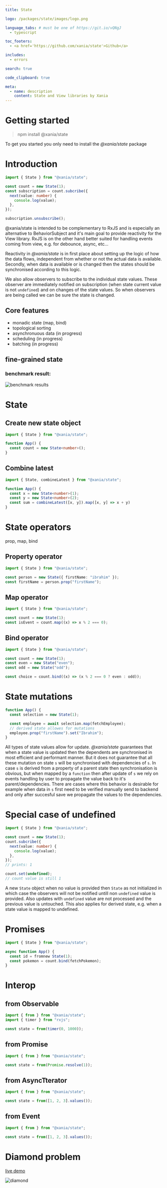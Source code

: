 ```yaml
---
title: State

logo: /packages/state/images/logo.png

language_tabs: # must be one of https://git.io/vQNgJ
  - typescript

toc_footers:
  - <a href='https://github.com/xania/state'>Github</a>

includes:
  - errors

search: true

code_clipboard: true

meta:
  - name: description
    content: State and View libraries by Xania
---
```


# Getting started

> npm install @xania/state

To get you started you only need to install the _@xania/state_ package

# Introduction

```typescript
import { State } from "@xania/state";

const count = new State(1);
const subscription = count.subcribe({
  next(value: number) {
    console.log(value);
  },
});

subscription.unsubscribe();
```

@xania/state is intended to be complementary to RxJS and is especially an alternative to BehaviorSubject and it's main goal to provide reactivity for the View library. RxJS is on the other hand better suited for handling events coming from view, e.g. for debounce, async, etc...

Reactivity in _@xania/state_ is in first place about setting up the logic of how the data flows, independent from whether or not the actual data is available. Secondly, when data is available or is changed then the states should be synchronised according to this logic.

We also allow observers to subscribe to the individual state values. These observer are immediately notified on subscription (when state current value is not `undefined`) and on changes of the state values. So when observers are being called we can be sure the state is changed.

## Core features

- monadic state (map, bind)
- topological sorting
- asynchronuous data (in progress)
- scheduling (in progress)
- batching (in progress)

## fine-grained state

### benchmark result:

![benchmark results](./images/benchmark-results.png)

# State

## Create new state object

```typescript
import { State } from "@xania/state";

function App() {
  const count = new State<number>();
}
```

## Combine latest

```typescript
import { State, combineLatest } from "@xania/state";

function App() {
  const x = new State<number>(1);
  const y = new State<number>(2);
  const sum = combineLatest([x, y]).map([x, y] => x + y)
}
```

# State operators

prop, map, bind

## Property operator

```typescript
import { State } from "@xania/state";

const person = new State({ firstName: "ibrahim" });
const firstName = person.prop("firstName");
```

## Map operator

```typescript
import { State } from "@xania/state";

const count = new State(1);
const isEvent = count.map((x) => x % 2 === 0);
```

## Bind operator

```typescript
import { State } from "@xania/state";

const count = new State(1);
const even = new State("even");
const odd = new State("odd");

const choice = count.bind((x) => (x % 2 === 0 ? even : odd));
```

<!-- <aside class="notice">
</aside> -->

<!-- <aside class="success">
Remember — a happy kitten is an authenticated kitten!
</aside> -->

# State mutations

```typescript
function App() {
  const selection = new State(1);

  const employee = await selection.map(fetchEmployee);
  // derived state allowes for mutations
  employee.prop("firstName").set("Ibrahim");
}
```

All types of state values allow for update. _@xania/state_ guarantees that when a state value is updated then the dependents are synchronised in most efficient and performant manner.
But it does not guarantee that all these mutation on state `s` will be synchronised with dependencies of `s`. In case `s` is derived from a property of a parent state then synchronisation is obvious, but when mapped by a `function` then after update of `s` we rely on events handling by user to propagate the value back to it's parent/dependencies. There are cases where this behavior is desirable for example when data in `s` first need to be verified manually send to backend and only after succesful save we propagate the values to the dependencies.

# Special case of undefined

```typescript
import { State } from "@xania/state";

const count = new State(1);
count.subcribe({
  next(value: number) {
    console.log(value);
  },
});
// prints: 1

count.set(undefined);
// count value is still 1
```

A new `State` object when no value is provided then `State` as not initialized in which case the observers will not be notified untill non `undefined` value is provided. Also updates with `undefined` value are not processed and the previous value is untouched.
This also applies for derived state, e.g. when a state value is mapped to undefined.

# Promises

```typescript
import { State } from "@xania/state";

async function App() {
  const id = fromnew State(1);
  const pokemon = count.bind(fetchPokemon);
}
```

# Interop

## from Observable

```typescript
import { from } from "@xania/state";
import { timer } from "rxjs";

const state = from(timer(0, 1000));
```

## from Promise

```typescript
import { from } from "@xania/state";

const state = from(Promise.resolve(1));
```

## from AsyncTterator

```typescript
import { from } from "@xania/state";

const state = from([1, 2, 3].values());
```

## from Event

```typescript
import { from } from "@xania/state";

const state = from([1, 2, 3].values());
```

# Diamond problem

[live demo](https://stackblitz.com/edit/vitejs-vite-cxno2b)

![diamond](./images/diamond.png)
